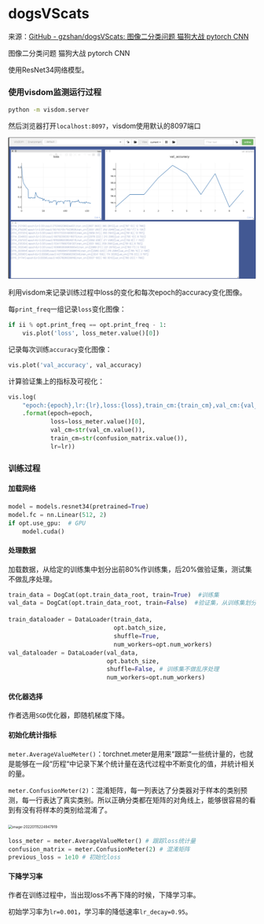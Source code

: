 # dogsVScats

来源：[GitHub - gzshan/dogsVScats: 图像二分类问题 猫狗大战 pytorch CNN](https://github.com/gzshan/dogsVScats)

图像二分类问题 猫狗大战 pytorch CNN

使用ResNet34网络模型。

### 使用visdom监测运行过程

```bash
python -m visdom.server
```

然后浏览器打开`localhost:8097`，visdom使用默认的8097端口

<img src="image/README/1642180701224.png" alt="1642180701224.png" style="zoom:50%;" />

利用visdom来记录训练过程中loss的变化和每次epoch的accuracy变化图像。

每`print_freq`一组记录`loss`变化图像：

```python
if ii % opt.print_freq == opt.print_freq - 1:
    vis.plot('loss', loss_meter.value()[0])
```

记录每次训练`accuracy`变化图像：

```python
vis.plot('val_accuracy', val_accuracy)
```

计算验证集上的指标及可视化：

```python
vis.log(
    "epoch:{epoch},lr:{lr},loss:{loss},train_cm:{train_cm},val_cm:{val_cm}"
    .format(epoch=epoch,
            loss=loss_meter.value()[0],
            val_cm=str(val_cm.value()),
            train_cm=str(confusion_matrix.value()),
            lr=lr))
```

### 训练过程

#### 

#### 加载网络

```python
model = models.resnet34(pretrained=True)
model.fc = nn.Linear(512, 2)
if opt.use_gpu:  # GPU
    model.cuda()
```

#### 

#### 处理数据

加载数据，从给定的训练集中划分出前80%作训练集，后20%做验证集，测试集不做乱序处理。

```python
train_data = DogCat(opt.train_data_root, train=True)  #训练集
val_data = DogCat(opt.train_data_root, train=False)  #验证集，从训练集划分出20%作测试集

train_dataloader = DataLoader(train_data,
                              opt.batch_size,
                              shuffle=True,
                              num_workers=opt.num_workers)
val_dataloader = DataLoader(val_data,
                            opt.batch_size,
                            shuffle=False, # 训练集不做乱序处理
                            num_workers=opt.num_workers)
```

#### 优化器选择

作者选用`SGD`优化器，即随机梯度下降。

#### 初始化统计指标

`meter.AverageValueMeter()`：torchnet.meter是用来“跟踪“一些统计量的，也就是能够在一段“历程“中记录下某个统计量在迭代过程中不断变化的值，并統计相关的量。

`meter.ConfusionMeter(2)`：混淆矩阵，每一列表达了分类器对于样本的类别预测，每一行表达了真实类别。所以正确分类都在矩阵的对角线上，能够很容易的看到有没有将样本的类别给混淆了。

<img src="https://s2.loli.net/2022/01/15/FHO341SMnCfUsip.png" alt="image-20220115224947919" style="zoom:50%;" />

```python
loss_meter = meter.AverageValueMeter() # 跟踪loss统计量
confusion_matrix = meter.ConfusionMeter(2) # 混淆矩阵
previous_loss = 1e10 # 初始化loss
```



#### 下降学习率

作者在训练过程中，当出现loss不再下降的时候，下降学习率。

初始学习率为`lr=0.001`，学习率的降低速率`lr_decay=0.95`。

